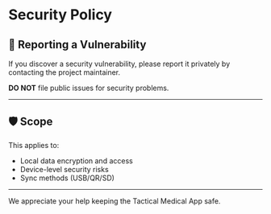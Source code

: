 # Security Policy

## 🔐 Reporting a Vulnerability

If you discover a security vulnerability, please report it privately by contacting the project maintainer.

**DO NOT** file public issues for security problems.

---

## 🛡 Scope

This applies to:
- Local data encryption and access
- Device-level security risks
- Sync methods (USB/QR/SD)

---

We appreciate your help keeping the Tactical Medical App safe.
